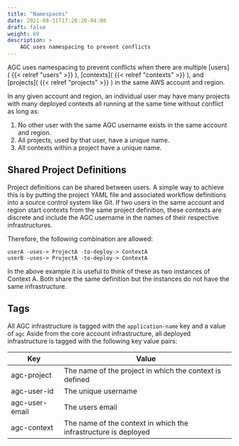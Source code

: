 ```yaml
---
title: "Namespaces"
date: 2021-08-31T17:26:20-04:00
draft: false
weight: 60
description: >
    AGC uses namespacing to prevent conflicts
---
```

AGC uses namespacing to prevent conflicts when there are multiple [users]( {{< relref "users" >}} ), [contexts]( {{< relref "contexts" >}} ), and [projects]( {{< relref "projects" >}} ) in the same AWS account and region.

In any given account and region, an individual user may have many projects with many deployed contexts all running at the
same time without conflict as long as:

1. No other user with the same AGC username exists in the same account and region.
2. All projects, used by that user, have a unique name.
3. All contexts within a project have a unique name.

## Shared Project Definitions

Project definitions can be shared between users. A simple way to achieve this is by putting the project YAML file and associated
workflow definitions into a source control system like Git. If two users in the same account and region start contexts
from the same project definition, these contexts are discrete and include the AGC username in the names of their respective
infrastructures.

Therefore, the following combination are allowed:

    userA -uses-> ProjectA -to-deploy-> ContextA
    userB -uses-> ProjectA -to-deploy-> ContextA

In the above example it is useful to think of these as two instances of Context A. Both share the same definition but the
instances do not have the same infrastructure.

## Tags

All AGC infrastructure is tagged with the `application-name` key and a value of `agc`
Aside from the core account infrastructure, all deployed infrastructure is tagged with the following key value pairs:


| Key            | Value                                                           |
| ---------------- | ----------------------------------------------------------------- |
| agc-project    | The name of the project in which the context is defined         |
| agc-user-id    | The unique username                                             |
| agc-user-email | The users email                                                 |
| agc-context    | The name of the context in which the infrastructure is deployed |


